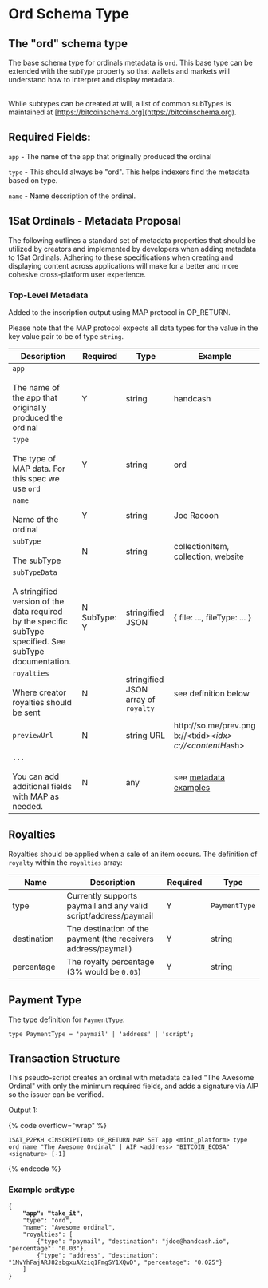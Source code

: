 # Ord Schema Type

## The "ord" schema type

The base schema type for ordinals metadata is `ord`. This base type can be extended with the `subType` property so that wallets and markets will understand how to interpret and display metadata.

\
While subtypes can be created at will, a list of common subTypes is maintained at [https://bitcoinschema.org](https://bitcoinschema.org).

## Required Fields:

`app` - The name of the app that originally produced the ordinal

`type` - This should always be "ord". This helps indexers find the metadata based on type.

`name` - Name description of the ordinal.

## 1Sat Ordinals - Metadata Proposal

The following outlines a standard set of metadata properties that should be utilized by creators and implemented by developers when adding metadata to 1Sat Ordinals. Adhering to these specifications when creating and displaying content across applications will make for a better and more cohesive cross-platform user experience.

### Top-Level Metadata

Added to the inscription output using MAP protocol in OP\_RETURN.

Please note that the MAP protocol expects all data types for the value in the key value pair to be of type `string`.

<table><thead><tr><th width="243">Description</th><th width="124">Required</th><th width="177">Type</th><th>Example</th></tr></thead><tbody><tr><td><code>app</code><br><br>The name of the app that originally produced the ordinal</td><td>Y</td><td>string</td><td>handcash</td></tr><tr><td><code>type</code><br><br>The type of MAP data. For this spec we use <code>ord</code></td><td>Y</td><td>string</td><td>ord</td></tr><tr><td><code>name</code><br><br>Name of the ordinal</td><td>Y</td><td>string</td><td>Joe Racoon</td></tr><tr><td><code>subType</code><br><br>The subType</td><td>N</td><td>string</td><td>collectionItem, collection, website</td></tr><tr><td><code>subTypeData</code><br><br>A stringified version of the data required by the specific subType specified. See subType documentation.</td><td>N<br>SubType: Y<br></td><td>stringified JSON</td><td>{ file: ..., fileType: ... }</td></tr><tr><td><code>royalties</code><br><br>Where creator royalties should be sent</td><td>N</td><td>stringified JSON array of <code>royalty</code></td><td>see definition below</td></tr><tr><td><code>previewUrl</code></td><td>N</td><td>string URL</td><td>http://so.me/prev.png<br>b://&#x3C;txid><em>&#x3C;idx></em><br><em>c://&#x3C;contentH</em>ash></td></tr><tr><td><code>...</code><br><br>You can add additional fields with MAP as needed.</td><td>N</td><td>any</td><td>see <a href="./#other-metadata">metadata examples</a></td></tr></tbody></table>

## Royalties

Royalties should be applied when a sale of an item occurs. The definition of `royalty` within the `royalties` array:

<table><thead><tr><th width="166">Name</th><th width="300">Description</th><th width="104">Required</th><th>Type</th></tr></thead><tbody><tr><td>type</td><td>Currently supports paymail and any valid script/address/paymail</td><td>Y</td><td><code>PaymentType</code></td></tr><tr><td>destination</td><td>The destination of the payment (the receivers address/paymail)</td><td>Y</td><td>string</td></tr><tr><td>percentage</td><td>The royalty percentage (3% would be <code>0.03</code>)</td><td>Y</td><td>string</td></tr></tbody></table>

## Payment Type

The type definition for `PaymentType`:

```
type PaymentType = 'paymail' | 'address' | 'script';
```

## Transaction Structure

This pseudo-script creates an ordinal with metadata called "The Awesome Ordinal" with only the minimum required fields, and adds a signature via AIP so the issuer can be verified.

Output 1:

{% code overflow="wrap" %}
```
1SAT_P2PKH <INSCRIPTION> OP_RETURN MAP SET app <mint_platform> type ord name "The Awesome Ordinal" | AIP <address> "BITCOIN_ECDSA" <signature> [-1]
```
{% endcode %}

### Example `ord`type

<pre class="language-json"><code class="lang-json">{
<strong>    "app": "take_it",
</strong>    "type": "ord",
    "name": "Awesome ordinal",
    "royalties": [
        {"type": "paymail", "destination": "jdoe@handcash.io", "percentage": "0.03"}, 
        {"type": "address", "destination": "1MvYhFajARJ82sbgxuAXziq1FmgSY1XQwD", "percentage": "0.025"}
    ]
}
</code></pre>
